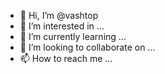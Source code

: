 - 👋 Hi, I’m @vashtop
- 👀 I’m interested in ...
- 🌱 I’m currently learning ...
- 💞️ I’m looking to collaborate on ...
- 📫 How to reach me ...

<!---
vashtop/vashtop is a ✨ special ✨ repository because its `README.md` (this file) appears on your GitHub profile.
You can click the Preview link to take a look at your changes.
--->
